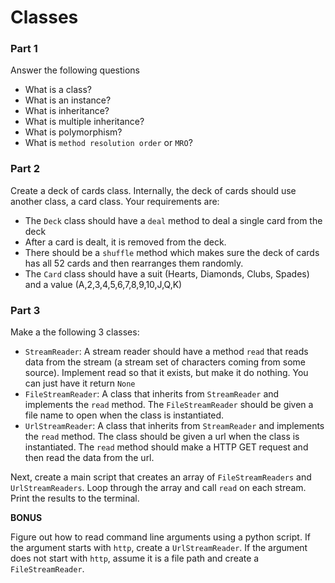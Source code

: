 # Classes

### Part 1

Answer the following questions

- What is a class?
- What is an instance?
- What is inheritance?
- What is multiple inheritance?
- What is polymorphism?
- What is `method resolution order` or `MRO`?

### Part 2

Create a deck of cards class.  Internally, the deck of cards should use another class, a card class.  Your requirements are:

* The `Deck` class should have a `deal` method to deal a single card from the deck
* After a card is dealt, it is removed from the deck.
* There should be a `shuffle` method which makes sure the deck of cards has all 52 cards and then rearranges them randomly.
* The `Card` class should have a suit (Hearts, Diamonds, Clubs, Spades) and a value (A,2,3,4,5,6,7,8,9,10,J,Q,K)


### Part 3

Make a the following 3 classes:

* `StreamReader`:  A stream reader should have a method `read` that reads data from the stream (a stream set of characters coming from some source).  Implement read so that it exists, but make it do nothing. You can just have it return `None`
* `FileStreamReader`: A class that inherits from `StreamReader` and implements the `read` method.  The `FileStreamReader` should be given a file name to open when the class is instantiated.
* `UrlStreamReader`: A class that inherits from `StreamReader` and implements the `read` method. The class should be given a url when the class is instantiated.  The `read` method should make a HTTP GET request and then read the data from the url.

Next, create a main script that creates an array of `FileStreamReaders` and `UrlStreamReaders`. Loop through the array and call `read` on each stream.  Print the results to the terminal.

__BONUS__

Figure out how to read command line arguments using a python script.  If the argument starts with `http`, create a `UrlStreamReader`.  If the argument does not start with `http`, assume it is a file path and create a `FileStreamReader`.
